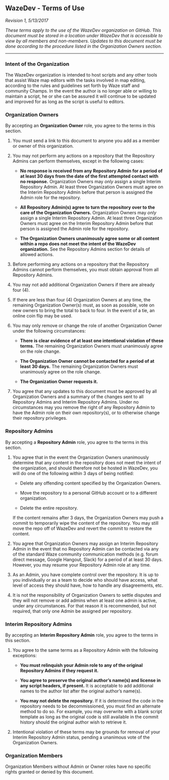 WazeDev - Terms of Use
----------

*Revision 1, 5/13/2017*

*These terms apply to the use of the WazeDev organization on GitHub.  This document must be stored in a location under WazeDev that is accessible to view by all members and non-members.  Updates to this document must be done according to the procedure listed in the Organization Owners section.*

----------

### Intent of the Organization

The WazeDev organization is intended to host scripts and any other tools that assist Waze map editors with the tasks involved in map editing, according to the rules and guidelines set forth by Waze staff and community Champs.  In the event the author is no longer able or willing to maintain a script, he or she can be assured it will continue to be updated and improved for as long as the script is useful to editors.

### Organization Owners

By accepting an **Organization Owner** role, you agree to the terms in this section.

1. You must send a link to this document to anyone you add as a member or owner of this organization.

2. You may not perform any actions on a repository that the Repository Admins can perform themselves, except in the following cases:
	* **No response is received from any Repository Admin for a period of at least 30 days from the date of the first attempted contact with no response.** Organization Owners may *only* assign a single Interim Repository Admin.  At least three Organization Owners must agree on the Interim Repository Admin before that person is assigned the Admin role for the repository.

	* **All Repository Admin(s) agree to turn the repository over to the care of the Organization Owners.** Organization Owners may *only* assign a single Interim Repository Admin.  At least three Organization Owners must agree on the Interim Repository Admin before that person is assigned the Admin role for the repository.

	* **The Organization Owners unanimously agree some or all content within a repo does not meet the intent of the WazeDev organization.** See the Repository Admins section for details of allowed actions.
	
3. Before performing any actions on a repository that the Repository Admins cannot perform themselves, you must obtain approval from all Repository Admins.

4. You may not add additional Organization Owners if there are already four (4).

5. If there are less than four (4) Organization Owners at any time, the remaining Organization Owner(s) must, as soon as possible, vote on new owners to bring the total to back to four.  In the event of a tie, an online coin flip may be used.

6. You may only remove or change the role of another Organization Owner under the following circumstances:
	* **There is clear evidence of at least one intentional violation of these terms.**  The remaining Organization Owners must unanimously agree on the role change.

	* **The Organization Owner cannot be contacted for a period of at least 30 days.**  The remaining Organization Owners must unanimously agree on the role change.

	* **The Organization Owner requests it.**

7. You agree that any updates to this document must be approved by all Organization Owners and a summary of the changes sent to all Repository Admins and Interim Repository Admins.  Under no circumstances may you remove the right of any Repository Admin to have the Admin role on their own repository(s), or to otherwise change their repository privileges.

### Repository Admins

By accepting a **Repository Admin** role, you agree to the terms in this section.

1. You agree that in the event the Organization Owners unanimously determine that any content in the repository does not meet the intent of the organization, and should therefore not be hosted in WazeDev, you will do one of the following within 3 days of being notified:
	* Delete any offending content specified by the Organization Owners.

	* Move the repository to a personal GitHub account or to a different organization.

	* Delete the entire repository. 

	If the content remains after 3 days, the Organization Owners may push a commit to temporarily wipe the content of the repository.  You may still move the repo off of WazeDev and revert the commit to restore the content.

2. You agree that Organization Owners may assign an Interim Repository Admin in the event that no Repository Admin can be contacted via any of the standard Waze community communication methods (e.g. forum direct message, Google Hangout, Slack) for a period of at least 30 days.  However, you may resume your Repository Admin role at any time.

3. As an Admin, you have complete control over the repository.  It is up to you individually or as a team to decide who should have access, what level of access they should have, how to handle any disagreements, etc.

4. It is not the responsibility of Organization Owners to settle disputes and they will not remove or add admins when at least one admin is active, under any circumstances.  For that reason it is recommended, but not required, that only one Admin be assigned per repository.

### Interim Repository Admins

By accepting an **Interim Repository Admin** role, you agree to the terms in this section.

1. You agree to the same terms as a Repository Admin with the following exceptions:

    * **You must relinquish your Admin role to any of the original Repository Admins if they request it.**

    * **You agree to preserve the original author’s name(s) and license in any script headers, if present.**  It is acceptable to add additional names to the author list after the original author’s name(s).

    * **You may not delete the repository.**  If it is determined the code in the repository needs to be decommissioned, you must find an alternate method to do so.  For example, you may overwrite with a blank script template as long as the original code is still available in the commit history should the original author wish to retrieve it.

2. Intentional violation of these terms may be grounds for removal of your Interim Repository Admin status, pending a unanimous vote of the Organization Owners.

### Organization Members

Organization Members without Admin or Owner roles have no specific rights granted or denied by this document.

